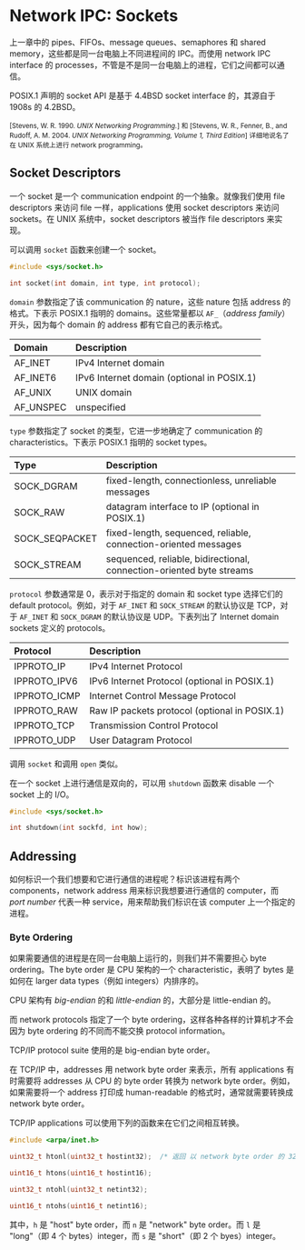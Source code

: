 # Network IPC: Sockets

上一章中的 pipes、FIFOs、message queues、semaphores 和 shared memory，这些都是同一台电脑上不同进程间的 IPC。而使用 network IPC interface 的 processes，不管是不是同一台电脑上的进程，它们之间都可以通信。

POSIX.1 声明的 socket API 是基于 4.4BSD socket interface 的，其源自于 1908s 的 4.2BSD。

<small>[Stevens, W. R. 1990. *UNIX Networking Programming.*] 和 [Stevens, W. R., Fenner, B., and Rudoff, A. M. 2004. *UNIX Networking Programming, Volume 1, Third Edition*] 详细地说名了在 UNIX 系统上进行 network programming。</small>

## Socket Descriptors

一个 socket 是一个 communication endpoint 的一个抽象。就像我们使用 file descriptors 来访问 file 一样，applications 使用 socket descriptors 来访问 sockets。在 UNIX 系统中，socket descriptors 被当作 file descriptors 来实现。

可以调用 `socket` 函数来创建一个 socket。

```c
#include <sys/socket.h>

int socket(int domain, int type, int protocol);
```

`domain` 参数指定了该 communication 的 nature，这些 nature 包括 address 的格式。下表示 POSIX.1 指明的 domains。这些常量都以 `AF_`（*address family*）开头，因为每个 domain 的 address 都有它自己的表示格式。

|Domain       |Description      |
|:------------|:----------------|
|AF_INET      |IPv4 Internet domain|
|AF_INET6     |IPv6 Internet domain (optional in POSIX.1)|
|AF_UNIX      |UNIX domain      |
|AF_UNSPEC    |unspecified      |

`type` 参数指定了 socket 的类型，它进一步地确定了 communication 的 characteristics。下表示 POSIX.1 指明的 socket types。

|Type            |Description      |
|:---------------|:----------------|
|SOCK_DGRAM      | fixed-length, connectionless, unreliable messages |
|SOCK_RAW        | datagram interface to IP (optional in POSIX.1)    |
|SOCK_SEQPACKET  | fixed-length, sequenced, reliable, connection-oriented messages |
|SOCK_STREAM     | sequenced, reliable, bidirectional, connection-oriented byte streams |

`protocol` 参数通常是 0，表示对于指定的 domain 和 socket type 选择它们的 default protocol。例如，对于 `AF_INET` 和 `SOCK_STREAM` 的默认协议是 TCP，对于 `AF_INET` 和 `SOCK_DGRAM` 的默认协议是 UDP。下表列出了 Internet domain sockets 定义的 protocols。

|Protocol            |Description         |
|:---------------|:-----------------------|
|IPPROTO_IP      | IPv4 Internet Protocol |
|IPPROTO_IPV6    | IPv6 Internet Protocol (optional in POSIX.1)    |
|IPPROTO_ICMP    | Internet Control Message Protocol |
|IPPROTO_RAW     | Raw IP packets protocol (optional in POSIX.1) |
|IPPROTO_TCP     | Transmission Control Protocol |
|IPPROTO_UDP     | User Datagram Protocol |

调用 `socket` 和调用 `open` 类似。

在一个 socket 上进行通信是双向的，可以用 `shutdown`  函数来 disable 一个 socket 上的 I/O。

```c
#include <sys/socket.h>

int shutdown(int sockfd, int how);
```

## Addressing

如何标识一个我们想要和它进行通信的进程呢？标识该进程有两个 components，network address 用来标识我想要进行通信的 computer，而 *port number* 代表一种 service，用来帮助我们标识在该 computer 上一个指定的进程。

### Byte Ordering

如果需要通信的进程是在同一台电脑上运行的，则我们并不需要担心 byte ordering。The byte order 是 CPU 架构的一个 characteristic，表明了 bytes 是如何在 larger data types（例如 integers）内排序的。

CPU 架构有 *big-endian* 的和 *little-endian* 的，大部分是 little-endian 的。

而 network protocols 指定了一个 byte ordering，这样各种各样的计算机才不会因为 byte ordering 的不同而不能交换 protocol information。

TCP/IP protocol suite 使用的是 big-endian byte order。

在 TCP/IP 中，addresses 用 network byte order 来表示，所有 applications 有时需要将 addresses 从 CPU 的 byte order 转换为 network byte order。例如，如果需要将一个 address 打印成 human-readable 的格式时，通常就需要转换成 network byte order。

TCP/IP applications 可以使用下列的函数来在它们之间相互转换。

```c
#include <arpa/inet.h>

uint32_t htonl(uint32_t hostint32);  /* 返回 以 network byte order 的 32-bit integer */

uint16_t htons(uint16_t hostint16);

uint32_t ntohl(uint32_t netint32);

uint16_t ntohs(uint16_t netint16);
```

其中，`h` 是 "host" byte order，而 `n` 是 "network" byte order。而 `l` 是 "long"（即 4 个 bytes）integer，而 `s` 是 "short"（即 2 个 byes）integer。
